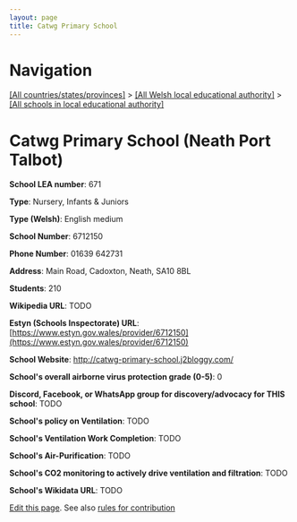 ```yaml
---
layout: page
title: Catwg Primary School
---
```

# Navigation

[[All countries/states/provinces]](../../..) > [[All Welsh local educational authority]](../..) > [[All schools in local educational authority]](..)

# Catwg Primary School (Neath Port Talbot)

**School LEA number**: 671

**Type**: Nursery, Infants & Juniors

**Type (Welsh)**: English medium

**School Number**: 6712150

**Phone Number**: 01639 642731

**Address**: Main Road, Cadoxton, Neath, SA10 8BL

**Students**: 210

**Wikipedia URL**: TODO

**Estyn (Schools Inspectorate) URL**: [https://www.estyn.gov.wales/provider/6712150](https://www.estyn.gov.wales/provider/6712150)

**School Website**: http://catwg-primary-school.j2bloggy.com/

**School's overall airborne virus protection grade (0-5)**: 0

**Discord, Facebook, or WhatsApp group for discovery/advocacy for THIS school**: TODO

**School's policy on Ventilation**: TODO

**School's Ventilation Work Completion**: TODO

**School's Air-Purification**: TODO

**School's CO2 monitoring to actively drive ventilation and filtration**: TODO

**School's Wikidata URL**: TODO




[Edit this page](https://github.com/VentilationProject/Wales/edit/prif/./Neath_Port_Talbot/Catwg_Primary_School.md). See also [rules for contribution](../../../contribution-rules/)